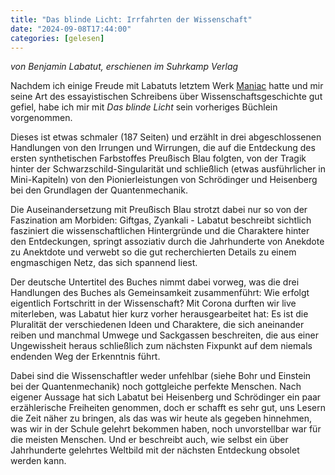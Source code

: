 ```yaml
---
title: "Das blinde Licht: Irrfahrten der Wissenschaft"
date: "2024-09-08T17:44:00"
categories: [gelesen]
---
```


_von Benjamin Labatut, erschienen im Suhrkamp Verlag_

Nachdem ich einige Freude mit Labatuts letztem Werk [Maniac](/2024/08/09/maniac/) hatte und mir seine Art des essayistischen Schreibens über Wissenschaftsgeschichte gut gefiel, habe ich mir mit _Das blinde Licht_ sein vorheriges Büchlein vorgenommen.

Dieses ist etwas schmaler (187 Seiten) und erzählt in drei abgeschlossenen Handlungen von den Irrungen und Wirrungen, die auf die Entdeckung des ersten synthetischen Farbstoffes Preußisch Blau folgten, von der Tragik hinter der Schwarzschild-Singularität und schließlich (etwas ausführlicher in Mini-Kapiteln) von den Pionierleistungen von Schrödinger und Heisenberg bei den Grundlagen der Quantenmechanik.

Die Auseinandersetzung mit Preußisch Blau strotzt dabei nur so von der Faszination am Morbiden: Giftgas, Zyankali - Labatut beschreibt sichtlich fasziniert die wissenschaftlichen Hintergründe und die Charaktere hinter den Entdeckungen, springt assoziativ durch die Jahrhunderte von Anekdote zu Anektdote und verwebt so die gut recherchierten Details zu einem engmaschigen Netz, das sich spannend liest.

Der deutsche Untertitel des Buches nimmt dabei vorweg, was die drei Handlungen des Buches als Gemeinsamkeit zusammenführt: Wie erfolgt eigentlich Fortschritt in der Wissenschaft? Mit Corona durften wir live miterleben, was Labatut hier kurz vorher herausgearbeitet hat: Es ist die Pluralität der verschiedenen Ideen und Charaktere, die sich aneinander reiben und manchmal Umwege und Sackgassen beschreiten, die aus einer Ungewissheit heraus schließlich zum nächsten Fixpunkt auf dem niemals endenden Weg der Erkenntnis führt.

Dabei sind die Wissenschaftler weder unfehlbar (siehe Bohr und Einstein bei der Quantenmechanik) noch gottgleiche perfekte Menschen. Nach eigener Aussage hat sich Labatut bei Heisenberg und Schrödinger ein paar erzählerische Freiheiten genommen, doch er schafft es sehr gut, uns Lesern die Zeit näher zu bringen, als das was wir heute als gegeben hinnehmen, was wir in der Schule gelehrt bekommen haben, noch unvorstellbar war für die meisten Menschen. Und er beschreibt auch, wie selbst ein über Jahrhunderte gelehrtes Weltbild mit der nächsten Entdeckung obsolet werden kann.  
